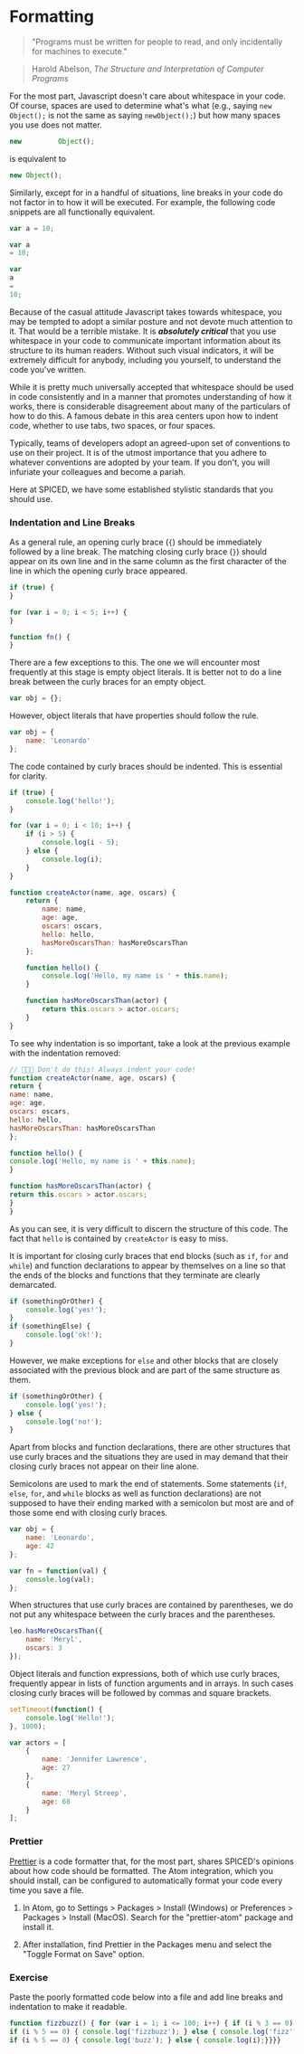 # Formatting

> "Programs must be written for people to read, and only incidentally for machines to execute."

> Harold Abelson, _The Structure and Interpretation of Computer Programs_

For the most part, Javascript doesn't care about whitespace in your code. Of course, spaces are used to determine what's what (e.g., saying `new Object();` is not the same as saying `newObject();`) but how many spaces you use does not matter.

```js
new         Object();
```

is equivalent to

```js
new Object();
```

Similarly, except for in a handful of situations, line breaks in your code do not factor in to how it will be executed. For example, the following code snippets are all functionally equivalent.

```js
var a = 10;
```

```js
var a 
= 10;
```

```js
var
a
=
10;
```

Because of the casual attitude Javascript takes towards whitespace, you may be tempted to adopt a similar posture and not devote much attention to it. That would be a terrible mistake. It is _**absolutely critical**_ that you use whitespace in your code to communicate important information about its structure to its human readers. Without such visual indicators, it will be extremely difficult for anybody, including you yourself, to understand the code you've written.

While it is pretty much universally accepted that whitespace should be used in code consistently and in a manner that promotes understanding of how it works, there is considerable disagreement about many of the particulars of how to do this. A famous debate in this area centers upon how to indent code, whether to use tabs, two spaces, or four spaces.

Typically, teams of developers adopt an agreed-upon set of conventions to use on their project. It is of the utmost importance that you adhere to whatever conventions are adopted by your team. If you don't, you will infuriate your colleagues and become a pariah.

Here at SPICED, we have some established stylistic standards that you should use.

### Indentation and Line Breaks

As a general rule, an opening curly brace (`{`) should be immediately followed by a line break. The matching closing curly brace (`}`) should appear on its own line and in the same column as the first character of the line in which the opening curly brace appeared.

```js
if (true) {
}
```

```js
for (var i = 0; i < 5; i++) {
}
```

```js
function fn() {
}
```

There are a few exceptions to this. The one we will encounter most frequently at this stage is empty object literals. It is better not to do a line break between the curly braces for an empty object.

```js
var obj = {};
```

However, object literals that have properties should follow the rule.

```js
var obj = {
    name: 'Leonardo'
};
```

The code contained by curly braces should be indented. This is essential for clarity.

```js
if (true) {
    console.log('hello!');
}
```

```js
for (var i = 0; i < 10; i++) {
    if (i > 5) {
        console.log(i - 5);
    } else {
        console.log(i);
    }
}
```

```js
function createActor(name, age, oscars) {
    return {
        name: name,
        age: age,
        oscars: oscars,
        hello: hello,
        hasMoreOscarsThan: hasMoreOscarsThan
    };

    function hello() {
        console.log('Hello, my name is ' + this.name);
    }

    function hasMoreOscarsThan(actor) {
        return this.oscars > actor.oscars;
    }
}
```

To see why indentation is so important, take a look at the previous example with the indentation removed:

```js
// 🚫🚫🚫 Don't do this! Always indent your code!
function createActor(name, age, oscars) {
return {
name: name,
age: age,
oscars: oscars,
hello: hello,
hasMoreOscarsThan: hasMoreOscarsThan
};

function hello() {
console.log('Hello, my name is ' + this.name);
}

function hasMoreOscarsThan(actor) {
return this.oscars > actor.oscars;
}
}
```

As you can see, it is very difficult to discern the structure of this code. The fact that `hello` is contained by `createActor` is easy to miss.

It is important for closing curly braces that end blocks (such as `if`, `for` and `while`) and function declarations to appear by themselves on a line so that the ends of the blocks and functions that they terminate are clearly demarcated.

```js
if (somethingOrOther) {
    console.log('yes!');
}
if (somethingElse) {
    console.log('ok!');
}
```

However, we make exceptions for `else` and other blocks that are closely associated with the previous block and are part of the same structure as them.

```js
if (somethingOrOther) {
    console.log('yes!');
} else {
    console.log('no!');
}
```

Apart from blocks and function declarations, there are other structures that use curly braces and the situations they are used in may demand that their closing curly braces not appear on their line alone.

Semicolons are used to mark the end of statements. Some statements (`if`, `else`, `for`, and `while` blocks as well as function declarations) are not supposed to have their ending marked with a semicolon but most are and of those some end with closing curly braces.

```js
var obj = {
    name: 'Leonardo',
    age: 42
};
```

```js
var fn = function(val) {
    console.log(val);
};
```

When structures that use curly braces are contained by parentheses, we do not put any whitespace between the curly braces and the parentheses.

```js
leo.hasMoreOscarsThan({
    name: 'Meryl',
    oscars: 3
});
```

Object literals and function expressions, both of which use curly braces, frequently appear in lists of function arguments and in arrays. In such cases closing curly braces will be followed by commas and square brackets.

```js
setTimeout(function() {
    console.log('Hello!');
}, 1000);
```

```js
var actors = [
    {
        name: 'Jennifer Lawrence',
        age: 27
    },
    {
        name: 'Meryl Streep',
        age: 68
    }
];
```

### Prettier

[Prettier](https://prettier.io/) is a code formatter that, for the most part, shares SPICED's opinions about how code should be formatted. The Atom integration, which you should install, can be configured to automatically format your code every time you save a file.

1. In Atom, go to Settings > Packages > Install (Windows) or Preferences > Packages > Install (MacOS). Search for the "prettier-atom" package and install it.

2. After installation, find Prettier in the Packages menu and select the "Toggle Format on Save" option.

### Exercise

Paste the poorly formatted code below into a file and add line breaks and indentation to make it readable.

```js
function fizzbuzz() { for (var i = 1; i <= 100; i++) { if (i % 3 == 0) {
if (i % 5 == 0) { console.log('fizzbuzz'); } else { console.log('fizz'); } } else {
if (i % 5 == 0) { console.log('buzz'); } else { console.log(i);}}}}
```
